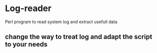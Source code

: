 # Log-reader
Perl program to read system log and extract usefull data

## change the way to treat log and adapt the script to your needs
